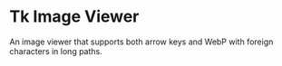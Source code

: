 # Tk Image Viewer

An image viewer that supports both arrow keys and WebP with foreign characters in long paths.
